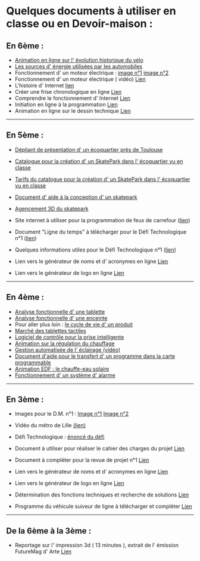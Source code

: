 # Quelques documents à utiliser en classe ou en Devoir-maison :

## En 6ème :

* [Animation en ligne sur l' évolution historique du vélo](images/evolution_velo.swf)
* [ Les sources d' énergie utilisées par les automobiles ](docs6/index.html)
* Fonctionnement d' un moteur électrique : [image n°1](images/moteur-elec-6.gif) [image n°2](moteur-electrique.gif)
* Fonctionnement d' un moteur électrique ( vidéo) [Lien](images/moteur-elec.mp4)
* L'histoire d' Internet [lien](images/histoire-internet.swf)
* Créer une frise chronologique en ligne [Lien](http://www.frisechronos.fr/DojoMain.htm)
* Comprendre le fonctionnement d' Internet [Lien](images/fonctionnement-internet.swf)
* Initiation en ligne à la programmation [Lien](http://lightbot.com/flash.html)
* Animation en ligne sur le dessin technique [Lien](http://techno-flash.com/activites/6_dessins_techniques/dessin_technique.htm)

----------------
## En 5ème :

* [Dépliant de présentation d' un écoquartier près de Toulouse](http://www.mairie-balma.fr/upload/Le_guide_ecoquartier_vidailhan.pdf)
* [Catalogue pour la création d' un SkatePark dans l' écoquartier vu en classe](images/catalogue.pdf)
* [Tarifs du catalogue pour la création d' un SkatePark dans l' écoquartier vu en classe](images/tarifs.pdf)
* [Document d' aide à la conception d' un skatepark](images/Aide-skateparc.pdf)
* [Agencement 3D du skatepark](images/skatepark.skp)

* Site internet à utiliser pour la programmation de feux de carrefour ([lien](http://toileval.free.fr/feux/feux.htm))

* Document "Ligne du temps" à télécharger pour le Défi Technologique n°1 ([lien](images/ligne-du-temps.xmind))
* Quelques informations utiles pour le Défi Technologique n°1 ([lien](images/quelques-infos.pdf))

* Lien vers le générateur de noms et d' acronymes en ligne [Lien](http://acronymcreator.net/ace.py)
* Lien vers le générateur de logo en ligne [Lien](https://logomakr.com/)

----------------
## En 4ème :

* [Analyse fonctionnelle d' une tablette](images/aftablette/)
* [Analyse fonctionnelle d' une enceinte](images/docs4/enceinte.exe)
* Pour aller plus loin : [le cycle de vie d' un produit](https://www.youtube.com/watch?v=XNL--RhmIHM)
* [Marché des tablettes tactiles](images/docs4/gfk/)
* [Logiciel de contrôle pour la prise intelligente](images/AwoxSmartControl.apk)
* [Animation sur la régulation du chauffage](images/chauffage.swf)
* [Gestion automatisée de l' éclairage (vidéo)](images/eclairageauto.mp4)
* [Document d'aide pour le transfert d' un programme dans la carte programmable](images/aidembot.pdf)
* [Animation EDF : le chauffe-eau solaire](images/ces.swf)
* [Fonctionnement d' un système d' alarme](images/Animation.swf)


----------------
## En 3ème :
* Images pour le D.M. n°1 :
[Image n°1](http://s4.e-monsite.com/2011/04/02/08/resize_550_550//pollution-lumineuse-europe2.jpg)
[Image n°2](http://img.bfmtv.com/i/0/0/bba/32b3adb95c19483a3673dd941fa88.jpg)

* Vidéo du métro de Lille [(lien)](images/metro.mp4)

* Défi Technologique : [énoncé du défi](images/doc-ressource.pdf)
* Document à utiliser pour réaliser le cahier des charges du projet [Lien](images/cdcf-robot.xmind)

* Document à compléter pour la revue de projet n°1 [Lien](images/revue-projet.odt)
* Lien vers le générateur de noms et d' acronymes en ligne [Lien](http://acronymcreator.net/ace.py)
* Lien vers le générateur de logo en ligne [Lien](https://logomakr.com/)
* Détermination des fonctions techniques et recherche de solutions [Lien](images/fonctions-techniques-solutions-vide.xmind)
* Programme du véhicule suiveur de ligne à télécharger et compléter [Lien](images/programme-robot.rooby)


----------------
## De la 6ème à la 3ème :

* Reportage sur l' impression 3d ( 13 minutes ), extrait de l' émission FutureMag d' Arte [Lien](https://www.youtube.com/watch?v=AWzjTxuhImQ)
